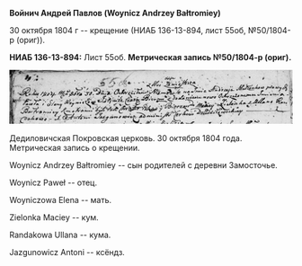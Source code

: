 **Войнич Андрей Павлов (Woynicz Andrzey Bałtromiey)**

30 октября 1804 г -- крещение (НИАБ 136-13-894, лист 55об, №50/1804-р
(ориг)).

**НИАБ 136-13-894:** Лист 55об. **Метрическая запись №50/1804-р
(ориг).**

![](./media/cd190e07af2850e5d7ef630b72c6c8a201c7b122.png)

Дедиловичская Покровская церковь. 30 октября 1804 года. Метрическая
запись о крещении.

Woynicz Andrzey Bałtromiey -- сын родителей с деревни Замосточье.

Woynicz Paweł -- отец.

Woyniczowa Elena -- мать.

Zielonka Maciey -- кум.

Randakowa Ullana -- кума.

Jazgunowicz Antoni -- ксёндз.
